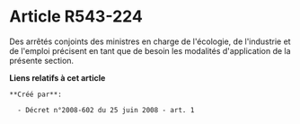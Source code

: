 # Article R543-224

Des arrêtés conjoints des ministres en charge de l'écologie, de l'industrie et de l'emploi précisent en tant que de besoin
les modalités d'application de la présente section.

**Liens relatifs à cet article**

	**Créé par**:

	  - Décret n°2008-602 du 25 juin 2008 - art. 1

